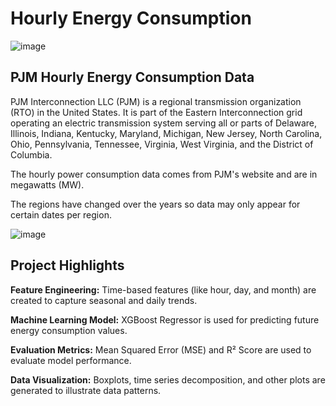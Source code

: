 # Hourly Energy Consumption
![image](https://github.com/user-attachments/assets/d3f002ba-5ce9-4d4b-9d4d-6b4c2b9e6d51)

## PJM Hourly Energy Consumption Data
PJM Interconnection LLC (PJM) is a regional transmission organization (RTO) in the United States. It is part of the Eastern Interconnection grid operating an electric transmission system serving all or parts of Delaware, Illinois, Indiana, Kentucky, Maryland, Michigan, New Jersey, North Carolina, Ohio, Pennsylvania, Tennessee, Virginia, West Virginia, and the District of Columbia.

The hourly power consumption data comes from PJM's website and are in megawatts (MW).

The regions have changed over the years so data may only appear for certain dates per region.

![image](https://github.com/user-attachments/assets/0fc32449-9e2d-4ea1-a138-8213de7babc9)

## Project Highlights
**Feature Engineering:** Time-based features (like hour, day, and month) are created to capture seasonal and daily trends.

**Machine Learning Model:** XGBoost Regressor is used for predicting future energy consumption values.

**Evaluation Metrics:** Mean Squared Error (MSE) and R² Score are used to evaluate model performance.

**Data Visualization:** Boxplots, time series decomposition, and other plots are generated to illustrate data patterns.
